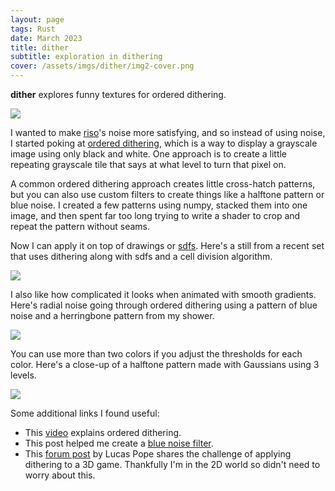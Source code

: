 ```yaml
---
layout: page
tags: Rust
date: March 2023
title: dither
subtitle: exploration in dithering
cover: /assets/imgs/dither/img2-cover.png
---
```


**dither** explores funny textures for ordered dithering.

<img class="fullwidth" src="/assets/imgs/dither/img1.png">

I wanted to make [riso](riso.md)'s noise more satisfying,
and so instead of using noise, I started poking at [ordered dithering](https://en.wikipedia.org/wiki/Ordered_dithering), which is a way to display a grayscale image using only black and white. One approach is to create a little repeating grayscale tile that says at what level to turn that pixel on.

A common ordered dithering approach creates little cross-hatch patterns, but you can also use custom filters to create things like a halftone pattern or blue noise. I created a few patterns using numpy, stacked them into one image, and then spent far too long trying to write a shader to crop and repeat the pattern without seams.

Now I can apply it on top of drawings or [sdfs](https://iquilezles.org/articles/distfunctions/). Here's a still from a recent set that uses
dithering along with sdfs and a cell division algorithm.

<img class="fullwidth" src="/assets/imgs/dither/img5.png">

I also like how complicated it looks when animated with smooth gradients. Here's radial noise going through ordered dithering using a pattern of blue noise and a herringbone pattern from my shower.

<img class="fullwidth" src="/assets/imgs/dither/img4.gif">

You can use more than two colors if you adjust the thresholds for each color. Here's a close-up of a halftone pattern made with Gaussians using 3 levels.

<img class="fullwidth" src="/assets/imgs/dither/img3.png">

Some additional links I found useful:

* This [video](https://www.youtube.com/watch?v=IviNO7iICTM) explains ordered dithering.
* This post helped me create a [blue noise filter](https://www.wedesoft.de/software/2022/09/21/blue-noise-dithering/).
* This [forum post](https://forums.tigsource.com/index.php?topic=40832.msg1363742#msg1363742) by Lucas Pope shares the challenge of applying dithering to a 3D game. Thankfully I'm in the 2D world so didn't need to worry about this.